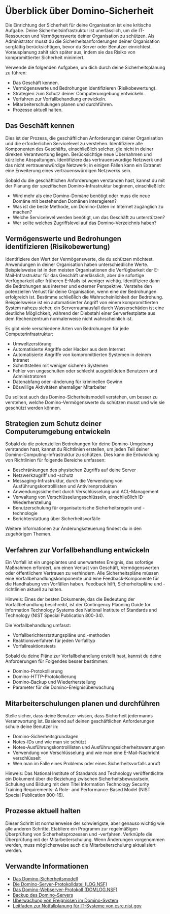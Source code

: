 # Überblick über Domino-Sicherheit

Die Einrichtung der Sicherheit für deine Organisation ist eine kritische Aufgabe. Deine Sicherheitsinfrastruktur ist unerlässlich, um die IT-Ressourcen und Vermögenswerte deiner Organisation zu schützen. Als Administrator musst du die Sicherheitsanforderungen deiner Organisation sorgfältig berücksichtigen, bevor du Server oder Benutzer einrichtest. Vorausplanung zahlt sich später aus, indem sie das Risiko von kompromittierter Sicherheit minimiert.

Verwende die folgenden Aufgaben, um dich durch deine Sicherheitsplanung zu führen:

- Das Geschäft kennen.
- Vermögenswerte und Bedrohungen identifizieren (Risikobewertung).
- Strategien zum Schutz deiner Computerumgebung entwickeln.
- Verfahren zur Vorfallbehandlung entwickeln.
- Mitarbeiterschulungen planen und durchführen.
- Prozesse aktuell halten.

## Das Geschäft kennen

Dies ist der Prozess, die geschäftlichen Anforderungen deiner Organisation und die erforderlichen Servicelevel zu verstehen. Identifiziere alle Komponenten des Geschäfts, einschließlich solcher, die nicht in deiner direkten Verantwortung liegen. Berücksichtige neue Übernahmen und kürzliche Abspaltungen. Identifiziere das vertrauenswürdige Netzwerk und das nicht vertrauenswürdige Netzwerk; in einigen Fällen kann ein Extranet eine Erweiterung eines vertrauenswürdigen Netzwerks sein.

Sobald du die geschäftlichen Anforderungen verstanden hast, kannst du mit der Planung der spezifischen Domino-Infrastruktur beginnen, einschließlich:

- Wird mehr als eine Domino-Domäne benötigt oder muss die neue Domäne mit bestehenden Domänen interagieren?
- Was ist die beste Methode, um Domino-Daten im Internet zugänglich zu machen?
- Welche Servicelevel werden benötigt, um das Geschäft zu unterstützen?
- Wer sollte welches Zugriffslevel auf das Domino-Verzeichnis haben?

## Vermögenswerte und Bedrohungen identifizieren (Risikobewertung)

Identifiziere den Wert der Vermögenswerte, die du schützen möchtest. Anwendungen in deiner Organisation haben unterschiedliche Werte. Beispielsweise ist in den meisten Organisationen die Verfügbarkeit der E-Mail-Infrastruktur für das Geschäft unerlässlich, aber die sofortige Verfügbarkeit aller früheren E-Mails ist weniger wichtig. Identifiziere dann die Bedrohungen aus interner und externer Perspektive. Verstehe den potenziellen Verlust für deine Organisation, wenn eine der Bedrohungen erfolgreich ist. Bestimme schließlich die Wahrscheinlichkeit der Bedrohung. Beispielsweise ist ein automatisierter Angriff von einem kompromittierten System nahezu sicher, ein Serverraumausfall durch Wasserschäden ist eine deutliche Möglichkeit, während der Diebstahl einer Serverfestplatte aus dem Rechenzentrum normalerweise nicht wahrscheinlich ist.

Es gibt viele verschiedene Arten von Bedrohungen für jede Computerinfrastruktur:

- Umweltzerstörung
- Automatisierte Angriffe oder Hacker aus dem Internet
- Automatisierte Angriffe von kompromittierten Systemen in deinem Intranet
- Schnittstellen mit weniger sicheren Systemen
- Fehler von ungeschulten oder schlecht ausgebildeten Benutzern und Administratoren
- Datenabfang oder -änderung für kriminellen Gewinn
- Böswillige Aktivitäten ehemaliger Mitarbeiter

Du solltest auch das Domino-Sicherheitsmodell verstehen, um besser zu verstehen, welche Domino-Vermögenswerte du schützen musst und wie sie geschützt werden können.

## Strategien zum Schutz deiner Computerumgebung entwickeln

Sobald du die potenziellen Bedrohungen für deine Domino-Umgebung verstanden hast, kannst du Richtlinien erstellen, um jeden Teil deiner Domino-Computing-Infrastruktur zu schützen. Dies kann die Entwicklung von Richtlinien für folgende Bereiche umfassen:

- Beschränkungen des physischen Zugriffs auf deine Server
- Netzwerkzugriff und -schutz
- Messaging-Infrastruktur, durch die Verwendung von Ausführungskontrolllisten und Antivirenprodukten
- Anwendungssicherheit durch Verschlüsselung und ACL-Management
- Verwaltung von Verschlüsselungsschlüsseln, einschließlich ID-Wiederherstellung
- Benutzerschulung für organisatorische Sicherheitsregeln und -technologie
- Berichterstattung über Sicherheitsvorfälle

Weitere Informationen zur Änderungssteuerung findest du in den zugehörigen Themen.

## Verfahren zur Vorfallbehandlung entwickeln

Ein Vorfall ist ein ungeplantes und unerwartetes Ereignis, das sofortige Maßnahmen erfordert, um einen Verlust von Geschäft, Vermögenswerten oder öffentlichem Vertrauen zu verhindern. Alle Sicherheitspläne müssen eine Vorfallbehandlungskomponente und eine Feedback-Komponente für die Handhabung von Vorfällen haben. Feedback hilft, Sicherheitspläne und -richtlinien aktuell zu halten.

Hinweis: Eines der besten Dokumente, das die Bedeutung der Vorfallbehandlung beschreibt, ist der Contingency Planning Guide for Information Technology Systems des National Institute of Standards and Technology (NIST Special Publication 800-34).

Die Vorfallbehandlung umfasst:

- Vorfallberichterstattungspläne und -methoden
- Reaktionsverfahren für jeden Vorfalltyp
- Vorfallreaktionstests

Sobald du deine Pläne zur Vorfallbehandlung erstellt hast, kannst du deine Anforderungen für Folgendes besser bestimmen:

- Domino-Protokollierung
- Domino-HTTP-Protokollierung
- Domino-Backup und Wiederherstellung
- Parameter für die Domino-Ereignisüberwachung

## Mitarbeiterschulungen planen und durchführen

Stelle sicher, dass deine Benutzer wissen, dass Sicherheit jedermanns Verantwortung ist. Basierend auf deinen geschäftlichen Anforderungen schule deine Benutzer in:

- Domino-Sicherheitsgrundlagen
- Notes-IDs und wie man sie schützt
- Notes-Ausführungskontrolllisten und Ausführungssicherheitswarnungen
- Verwendung von Verschlüsselung und wie man eine E-Mail-Nachricht verschlüsselt
- Wen man im Falle eines Problems oder eines Sicherheitsvorfalls anruft

Hinweis: Das National Institute of Standards and Technology veröffentlichte ein Dokument über die Beziehung zwischen Sicherheitsbewusstsein, Schulung und Bildung mit dem Titel Information Technology Security Training Requirements: A Role- and Performance-Based Model (NIST Special Publication 800-16).

## Prozesse aktuell halten

Dieser Schritt ist normalerweise der schwierigste, aber genauso wichtig wie alle anderen Schritte. Etabliere ein Programm zur regelmäßigen Überprüfung von Sicherheitsprozessen und -verfahren. Verknüpfe die Überprüfung mit der Mitarbeiterschulung. Wenn Änderungen vorgenommen werden, muss möglicherweise auch die Mitarbeiterschulung aktualisiert werden.

## Verwandte Informationen

- [Das Domino-Sicherheitsmodell](https://help.hcl-software.com/domino/14.0.0/admin/othr_thedominosecuritymodel_c.html)
- [Die Domino-Server-Protokolldatei (LOG.NSF)](https://help.hcl-software.com/domino/14.0.0/admin/admn_thedominoserverloglognsf_c.html)
- [Das Domino-Webserver-Protokoll (DOMLOG.NSF)](https://help.hcl-software.com/domino/14.0.0/admin/admn_thedominowebserverlogdomlognsf_c.html)
- [Backup des Domino-Servers](https://help.hcl-software.com/domino/14.0.0/admin/admn_backingupthedominoserver_t.html)
- [Überwachung von Ereignissen im Domino-System](hhttps://help.hcl-software.com/domino/14.0.0/admin/admn_monitoringeventsonthedominosystem_c.html)
- [Leitfaden zur Notfallplanung für IT-Systeme von csrc.nist.gov](http://csrc.nist.gov/publications/nistpubs/index.html)
